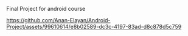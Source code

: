 Final Project for android course


https://github.com/Anan-Elayan/Android-Project/assets/99610614/e8b02589-dc3c-4197-83ad-d8c878d5c759


